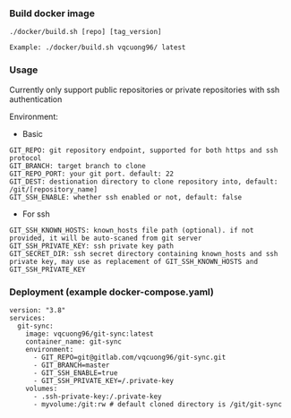 ### Build docker image
```
./docker/build.sh [repo] [tag_version]

Example: ./docker/build.sh vqcuong96/ latest
```

### Usage
Currently only support public repositories or private repositories with ssh authentication

Environment:

- Basic
```
GIT_REPO: git repository endpoint, supported for both https and ssh protocol
GIT_BRANCH: target branch to clone
GIT_REPO_PORT: your git port. default: 22
GIT_DEST: destionation directory to clone repository into, default: /git/[repository_name]
GIT_SSH_ENABLE: whether ssh enabled or not, default: false
```
- For ssh
```
GIT_SSH_KNOWN_HOSTS: known_hosts file path (optional). if not provided, it will be auto-scaned from git server
GIT_SSH_PRIVATE_KEY: ssh private key path
GIT_SECRET_DIR: ssh secret directory containing known_hosts and ssh private key, may use as replacement of GIT_SSH_KNOWN_HOSTS and GIT_SSH_PRIVATE_KEY
```
### Deployment (example docker-compose.yaml)
```
version: "3.8"
services:
  git-sync:
    image: vqcuong96/git-sync:latest
    container_name: git-sync
    environment:
      - GIT_REPO=git@gitlab.com/vqcuong96/git-sync.git
      - GIT_BRANCH=master
      - GIT_SSH_ENABLE=true
      - GIT_SSH_PRIVATE_KEY=/.private-key
    volumes:
      - .ssh-private-key:/.private-key
      - myvolume:/git:rw # default cloned directory is /git/git-sync
```
